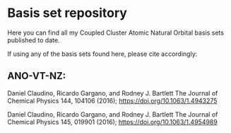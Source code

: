 # Basis set repository
Here you can find all my Coupled Cluster Atomic Natural Orbital basis sets published to date.

If using any of the basis sets found here, please cite accordingly:

## ANO-VT-NZ: 
Daniel Claudino, Ricardo Gargano, and Rodney J. Bartlett
The Journal of Chemical Physics 144, 104106 (2016); https://doi.org/10.1063/1.4943275

Daniel Claudino, Ricardo Gargano, and Rodney J. Bartlett
The Journal of Chemical Physics 145, 019901 (2016); https://doi.org/10.1063/1.4954989
